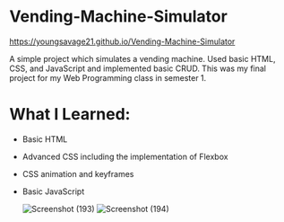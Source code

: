 # Vending-Machine-Simulator

https://youngsavage21.github.io/Vending-Machine-Simulator

A simple project which simulates a vending machine. Used basic HTML, CSS, and JavaScript and implemented basic CRUD. This was my final project for my Web Programming class in semester 1.

# What I Learned:
  - Basic HTML
  - Advanced CSS including the implementation of Flexbox
  - CSS animation and keyframes
  - Basic JavaScript

    ![Screenshot (193)](https://github.com/YoungSavage21/Vending-Machine-Simulator/assets/128630865/7aa92f62-a124-4b8a-ba92-8c3854c63b5f)
![Screenshot (194)](https://github.com/YoungSavage21/Vending-Machine-Simulator/assets/128630865/96273f6e-c7ad-4c8f-adcb-6b2bf0f42355)

  
  

